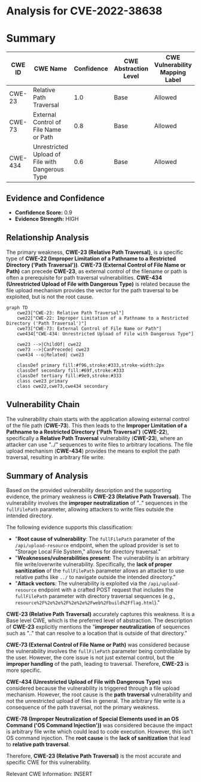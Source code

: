# Analysis for CVE-2022-38638

# Summary
| CWE ID | CWE Name | Confidence | CWE Abstraction Level | CWE Vulnerability Mapping Label | CWE-Vulnerability Mapping Notes |
|---|---|---|---|---|---|
| CWE-23 | Relative Path Traversal | 1.0 | Base | Allowed | Primary CWE |
| CWE-73 | External Control of File Name or Path | 0.8 | Base | Allowed | Secondary Candidate |
| CWE-434 | Unrestricted Upload of File with Dangerous Type | 0.6 | Base | Allowed | Secondary Candidate |

## Evidence and Confidence

*   **Confidence Score:** 0.9
*   **Evidence Strength:** HIGH

## Relationship Analysis
The primary weakness, **CWE-23 (Relative Path Traversal)**, is a specific type of **CWE-22 (Improper Limitation of a Pathname to a Restricted Directory ('Path Traversal'))**. **CWE-73 (External Control of File Name or Path)** can precede **CWE-23**, as external control of the filename or path is often a prerequisite for path traversal vulnerabilities. **CWE-434 (Unrestricted Upload of File with Dangerous Type)** is related because the file upload mechanism provides the vector for the path traversal to be exploited, but is not the root cause.

```mermaid
graph TD
    cwe23["CWE-23: Relative Path Traversal"]
    cwe22["CWE-22: Improper Limitation of a Pathname to a Restricted Directory ('Path Traversal')"]
    cwe73["CWE-73: External Control of File Name or Path"]
    cwe434["CWE-434: Unrestricted Upload of File with Dangerous Type"]

    cwe23 -->|ChildOf| cwe22
    cwe73 -->|CanPrecede| cwe23
    cwe434 --o|Related| cwe23

    classDef primary fill:#f96,stroke:#333,stroke-width:2px
    classDef secondary fill:#69f,stroke:#333
    classDef tertiary fill:#9e9,stroke:#333
    class cwe23 primary
    class cwe22,cwe73,cwe434 secondary
```

## Vulnerability Chain
The vulnerability chain starts with the application allowing external control of the file path (**CWE-73**). This then leads to the **Improper Limitation of a Pathname to a Restricted Directory ('Path Traversal')** (**CWE-22**), specifically a **Relative Path Traversal** vulnerability (**CWE-23**), where an attacker can use "../" sequences to write files to arbitrary locations. The file upload mechanism (**CWE-434**) provides the means to exploit the path traversal, resulting in arbitrary file write.

## Summary of Analysis
Based on the provided vulnerability description and the supporting evidence, the primary weakness is **CWE-23 (Relative Path Traversal)**. The vulnerability involves the **improper neutralization** of ".." sequences in the `fullFilePath` parameter, allowing attackers to write files outside the intended directory.

The following evidence supports this classification:

*   "**Root cause of vulnerability**: The `fullFilePath` parameter of the `/api/upload-resource` endpoint, when the upload provider is set to "Storage Local File System," allows for directory traversal."
*   "**Weaknesses/vulnerabilities present**: The vulnerability is an arbitrary file write/overwrite vulnerability. Specifically, the **lack of proper sanitization** of the `fullFilePath` parameter allows an attacker to use relative paths like `../` to navigate outside the intended directory."
*   "**Attack vectors**: The vulnerability is exploited via the `/api/upload-resource` endpoint with a crafted POST request that includes the `fullFilePath` parameter with directory traversal sequences (e.g., `resource%2F%2e%2e%2F%2e%2e%2Fweb%2Fbuild%2Fflag.html`)."

**CWE-23 (Relative Path Traversal)** accurately captures this weakness. It is a Base level CWE, which is the preferred level of abstraction. The description of **CWE-23** explicitly mentions the "**improper neutralization** of sequences such as ".." that can resolve to a location that is outside of that directory."

**CWE-73 (External Control of File Name or Path)** was considered because the vulnerability involves the `fullFilePath` parameter being controllable by the user. However, the core issue is not just external control, but the **improper handling** of the path, leading to traversal. Therefore, **CWE-23** is more specific.

**CWE-434 (Unrestricted Upload of File with Dangerous Type)** was considered because the vulnerability is triggered through a file upload mechanism. However, the root cause is the **path traversal** vulnerability and not the unrestricted upload of files in general. The arbitrary file write is a consequence of the path traversal, not the primary weakness.

**CWE-78 (Improper Neutralization of Special Elements used in an OS Command ('OS Command Injection'))** was considered because the impact is arbitrary file write which could lead to code execution. However, this isn't OS command injection. The **root cause** is the **lack of sanitization** that lead to **relative path traversal**.

Therefore, **CWE-23 (Relative Path Traversal)** is the most accurate and specific CWE for this vulnerability.

Relevant CWE Information:
INSERT